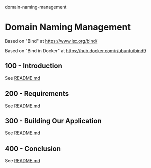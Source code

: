 domain-naming-management
# Domain Naming Management

Based on "Bind" at https://www.isc.org/bind/

Based on "Bind in Docker" at https://hub.docker.com/r/ubuntu/bind9

## 100 - Introduction

See [README.md](./100/README.md)

## 200 - Requirements

See [README.md](./200/README.md)

## 300 - Building Our Application

See [README.md](./300/README.md)

## 400 - Conclusion

See [README.md](./400/README.md)
